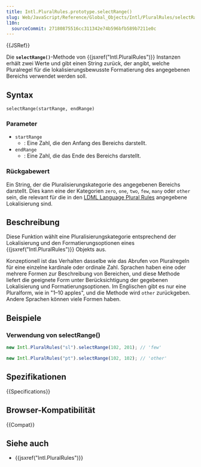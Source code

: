 ```yaml
---
title: Intl.PluralRules.prototype.selectRange()
slug: Web/JavaScript/Reference/Global_Objects/Intl/PluralRules/selectRange
l10n:
  sourceCommit: 27180875516cc311342e74b596bfb589b7211e0c
---
```


{{JSRef}}

Die **`selectRange()`**-Methode von {{jsxref("Intl.PluralRules")}} Instanzen erhält zwei Werte und gibt einen String zurück, der angibt, welche Pluralregel für die lokalisierungsbewusste Formatierung des angegebenen Bereichs verwendet werden soll.

## Syntax

```js-nolint
selectRange(startRange, endRange)
```

### Parameter

- `startRange`
  - : Eine Zahl, die den Anfang des Bereichs darstellt.
- `endRange`
  - : Eine Zahl, die das Ende des Bereichs darstellt.

### Rückgabewert

Ein String, der die Pluralisierungskategorie des angegebenen Bereichs darstellt.
Dies kann eine der Kategorien `zero`, `one`, `two`, `few`, `many` oder `other` sein, die relevant für die in den [LDML Language Plural Rules](https://www.unicode.org/cldr/charts/43/supplemental/language_plural_rules.html) angegebene Lokalisierung sind.

## Beschreibung

Diese Funktion wählt eine Pluralisierungskategorie entsprechend der Lokalisierung und den Formatierungsoptionen eines {{jsxref("Intl.PluralRules")}} Objekts aus.

Konzeptionell ist das Verhalten dasselbe wie das Abrufen von Pluralregeln für eine einzelne kardinale oder ordinale Zahl.
Sprachen haben eine oder mehrere Formen zur Beschreibung von Bereichen, und diese Methode liefert die geeignete Form unter Berücksichtigung der gegebenen Lokalisierung und Formatierungsoptionen.
Im Englischen gibt es nur eine Pluralform, wie in "1–10 apples", und die Methode wird `other` zurückgeben.
Andere Sprachen können viele Formen haben.

## Beispiele

### Verwendung von selectRange()

```js
new Intl.PluralRules("sl").selectRange(102, 201); // 'few'

new Intl.PluralRules("pt").selectRange(102, 102); // 'other'
```

## Spezifikationen

{{Specifications}}

## Browser-Kompatibilität

{{Compat}}

## Siehe auch

- {{jsxref("Intl.PluralRules")}}
